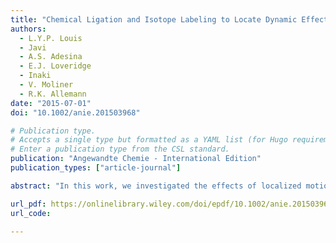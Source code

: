 ```yaml
---
title: "Chemical Ligation and Isotope Labeling to Locate Dynamic Effects during Catalysis by Dihydrofolate Reductase"
authors:
  - L.Y.P. Louis
  - Javi
  - A.S. Adesina
  - E.J. Loveridge
  - Inaki
  - V. Moliner
  - R.K. Allemann
date: "2015-07-01"
doi: "10.1002/anie.201503968"

# Publication type.
# Accepts a single type but formatted as a YAML list (for Hugo requirements).
# Enter a publication type from the CSL standard.
publication: "Angewandte Chemie - International Edition"
publication_types: ["article-journal"]

abstract: "In this work, we investigated the effects of localized motional changes on enzyme catalysis by using chemical ligation to alter motions in specific regions of dihydrofolate reductase from E. coli. We prepared two isotopic hybrids: one with the mobile N-terminal segment containing heavy isotopes (²H, ¹³C, ¹⁵N) and the remainder of the protein with natural isotopic abundance, and the other with only the C-terminal segment isotopically labeled. Through kinetic investigations, we demonstrated that isotopic substitution of the N-terminal segment affected only a physical step of catalysis, while the enzyme chemistry was influenced by protein motions originating from the C-terminal segment. QM/MM studies supported the conclusion that dynamic effects on catalysis primarily arise from the C-terminal segment. We showed that the use of isotope hybrids provides unique insights into the microscopic mechanism of dynamic coupling, which are difficult to obtain through other methods, and helps define the dynamic networks of intramolecular interactions that are central to enzyme catalysis."

url_pdf: https://onlinelibrary.wiley.com/doi/epdf/10.1002/anie.201503968
url_code: 

---
```

